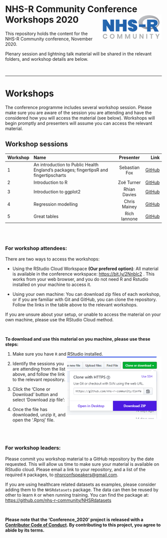 
# NHS-R Community Conference Workshops 2020 <a href='https://nhsrcommunity.com/'><img src="man/figures/logo.png" align="right" height="80"/></a>

This repository holds the content for the NHS-R Community conference,
November 2020.

Plenary session and lightning talk material will be shared in the
relevant folders, and workshop details are below.

<br>

-----

# Workshops

The conference programme includes several workshop session. Please make
sure you are aware of the session you are attending and have the
considered how you will access the material (see below). Workshops will
begin promptly and presenters will assume you can access the relevant
material.

## Workshop sessions

| Workshop | Name                                                                                  |   Presenter   |                                                               Link |
| -------- | :------------------------------------------------------------------------------------ | :-----------: | -----------------------------------------------------------------: |
| 1        | An introduction to Public Health England’s packages; fingertipsR and fingertipscharts | Sebastian Fox |         [GitHub](https://github.com/sebastian-fox/NHSR_fingertips) |
| 2        | Introduction to R                                                                     |  Zoë Turner   |               [GitHub](https://github.com/nhs-r-community/intro_r) |
| 3        | Introduction to ggplot2                                                               | Rhian Davies  |             [GitHub](https://github.com/jumpingrivers/nhs-ggplot2) |
| 4        | Regression modelling                                                                  | Chris Mainey  | [GitHub](https://github.com/chrismainey/Regression_Modelling_NHSR) |
| 5        | Great tables                                                                          | Rich Iannone  |         [GitHub](https://github.com/rich-iannone/gt-workshop-2020) |

<br><br>

### For workshop attendees:

There are two ways to access the workshops:

  - Using the RStudio Cloud Workspace **(Our prefered option)**: All
    material is available in the conference workspace:
    <https://bit.ly/2Nnblc2> . This works from your web browser, and you
    do not need R and Rstudio installed on your machine to access it.

  - Using your own machine: You can download zip files of each workshop,
    or if you are familiar with Git and GitHub, you can clone the
    repository. Follow the links in the table above to the relevant
    workshops.

If you are unsure about your setup, or unable to access the material on
your own machine, please use the RStudio Cloud method.

<br>

**To download and use this material on you machine, please use these
steps:**

1.  Make sure you have `R` and RStudio installed.
    <img src="man/figures/dwn_clone.png" align="right" height="200"/>

2.  Identify the sessions you are attending from the list above, and
    follow the link to the relevant repository.

3.  Click the ‘Clone or Download’ button and select ‘Download zip file’:

4.  Once the file has downloaded, unzip it, and open the ‘.Rproj’ file.

<br><br>

### For workshop leaders:

Please commit you workshop material to a GitHub repository by the date
requested. This will allow us time to make sure your material is
available on RStudio cloud. Please email a link to your repository, and
a list of the required `R` packages, to
[nhsrconfspeakers@gmail.com](mailto:nhsrconfspeakers@gmail).

If you are using healthcare related datasets as examples, please
consider adding them to the `NHSRdatasets` package. The data can then be
reused by other to learn `R` or when running training. You can find the
package at: <https://github.com/nhs-r-community/NHSRdatasets>

<br>

**Please note that the ‘Conference\_2020’ project is released with a
[Contributor Code of Conduct](CODE_OF_CONDUCT.md). By contributing to
this project, you agree to abide by its terms.**
